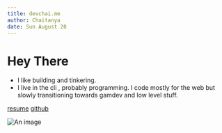 ```yaml
---
title: devchai.me
author: Chaitanya
date: Sun August 20
---
```


# Hey There

- I like building and tinkering.
- I live in the cli , probably programming. I code mostly for the web but slowly
  transitioning towards gamdev and low level stuff.

[resume](./resume.pdf) [github](https://github.com/chaitanya02082000)

![An image](img.png)
